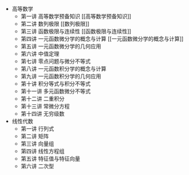 
* 高等数学
	* 第一讲 高等数学预备知识  [[高等数学预备知识]]
	* 第二讲 数列极限  [[数列极限]]
	* 第三讲 函数极限与连续性 [[函数极限与连续性]]
	* 第四讲 一元函数微分学的概念与计算  [[一元函数微分学的概念与计算]]
	* 第五讲 一元函数微分学的几何应用
	* 第六讲 中值定理
	* 第七讲 零点问题与微分不等式
	* 第八讲 一元函数积分学的概念与计算
	* 第九讲 一元函数积分学的几何应用
	* 第十讲 积分等式与积分不等式
	* 第十一讲 多元函数微分不等式
	* 第十二讲  二重积分
	* 第十三讲 常微分方程
	* 第十四讲 无穷级数
* 线性代数
	* 第一讲 行列式
	* 第二讲 矩阵
	* 第三讲 向量组
	* 第四讲 线性方程组
	* 第五讲 特征值与特征向量
	* 第六讲 二次型

